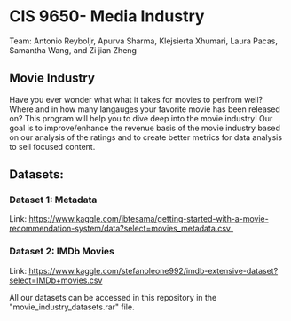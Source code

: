 # CIS 9650- Media Industry
Team: Antonio Reyboljr, Apurva Sharma, Klejsierta Xhumari, Laura Pacas, Samantha Wang, and Zi jian Zheng

## Movie Industry
Have you ever wonder what what it takes for movies to perfrom well?
Where and in how many langauges your favorite movie has been released on?
This program will help you to dive deep into the movie industry!
Our goal is to improve/enhance the revenue basis of the movie industry based on our analysis of the ratings and to create better metrics for data analysis to sell focused content.

## Datasets:
### Dataset 1: Metadata
Link: https://www.kaggle.com/ibtesama/getting-started-with-a-movie-recommendation-system/data?select=movies_metadata.csv  
### Dataset 2: IMDb Movies
Link: https://www.kaggle.com/stefanoleone992/imdb-extensive-dataset?select=IMDb+movies.csv

All our datasets can be accessed in this repository in the "movie_industry_datasets.rar" file.

